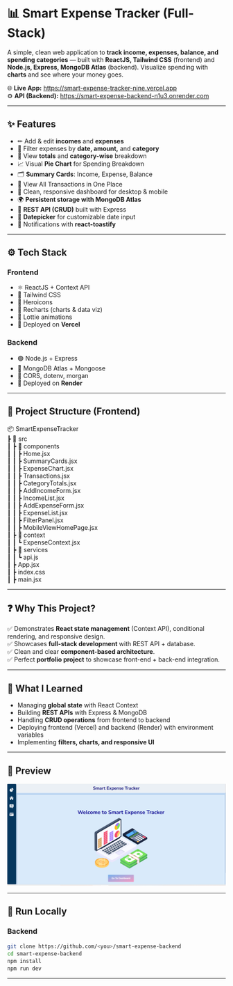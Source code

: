 # 📊 Smart Expense Tracker (Full-Stack)

A simple, clean web application to **track income, expenses, balance, and spending categories** — built with **ReactJS, Tailwind CSS** (frontend) and **Node.js, Express, MongoDB Atlas** (backend). Visualize spending with **charts** and see where your money goes.

🌐 **Live App:** https://smart-expense-tracker-nine.vercel.app  
⚙️ **API (Backend):** https://smart-expense-backend-n1u3.onrender.com  

---

## ✨ Features

- ✏ Add & edit **incomes** and **expenses**
- 🧪 Filter expenses by **date, amount,** and **category**
- 📃 View **totals** and **category-wise** breakdown
- 📈 Visual **Pie Chart** for Spending Breakdown
- 🗂 **Summary Cards**: Income, Expense, Balance
- 🧾 View All Transactions in One Place
- 🎨 Clean, responsive dashboard for desktop & mobile
- 🌍 **Persistent storage with MongoDB Atlas**
- 🔄 **REST API (CRUD)** built with Express
- 📆 **Datepicker** for customizable date input
- 🔔 Notifications with **react-toastify**

---

## ⚙️ Tech Stack

### Frontend
- ⚛ ReactJS + Context API
- 🎨 Tailwind CSS
- 🔹 Heroicons
- 🧿 Recharts (charts & data viz)
- 🌌 Lottie animations
- 🚀 Deployed on **Vercel**

### Backend
- 🟢 Node.js + Express
- 🍃 MongoDB Atlas + Mongoose
- 🔑 CORS, dotenv, morgan
- 🚀 Deployed on **Render**

---

## 📂 Project Structure (Frontend)

📦 SmartExpenseTracker  
 ┣ 📂 src  
 ┃ ┣ 📂 components  
 ┃ ┃ ┣ Home.jsx  
 ┃ ┃ ┣ SummaryCards.jsx  
 ┃ ┃ ┣ ExpenseChart.jsx  
 ┃ ┃ ┣ Transactions.jsx  
 ┃ ┃ ┣ CategoryTotals.jsx  
 ┃ ┃ ┣ AddIncomeForm.jsx  
 ┃ ┃ ┣ IncomeList.jsx  
 ┃ ┃ ┣ AddExpenseForm.jsx  
 ┃ ┃ ┣ ExpenseList.jsx  
 ┃ ┃ ┣ FilterPanel.jsx  
 ┃ ┃ ┣ MobileViewHomePage.jsx  
 ┃ ┣ 📂 context  
 ┃ ┃ ┗ ExpenseContext.jsx  
 ┃ ┣ 📂 services  
 ┃ ┃ ┗ api.js  
 ┃ ┣ App.jsx  
 ┃ ┣ index.css  
 ┃ ┣ main.jsx  

---

## ❓ Why This Project?

✅ Demonstrates **React state management** (Context API), conditional rendering, and responsive design.  
✅ Showcases **full-stack development** with REST API + database.  
✅ Clean and clear **component-based architecture**.  
✅ Perfect **portfolio project** to showcase front-end + back-end integration.  

---

## 🤝 What I Learned

- Managing **global state** with React Context
- Building **REST APIs** with Express & MongoDB
- Handling **CRUD operations** from frontend to backend
- Deploying frontend (Vercel) and backend (Render) with environment variables
- Implementing **filters, charts, and responsive UI**

---

## 📸 Preview

![Dashboard Preview](image.png)

---

## 🚀 Run Locally

### Backend
```bash
git clone https://github.com/<you>/smart-expense-backend
cd smart-expense-backend
npm install
npm run dev
```
---
